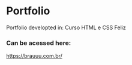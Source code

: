 # Portfolio
Portfolio developted in: Curso HTML e CSS Feliz

### Can be acessed here:
https://brauuu.com.br/
